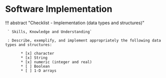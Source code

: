 # Software Implementation

!!! abstract "Checklist - Implementation (data types and structures)"

     ` Skills, Knowledge and Understanding`
     
     : Describe, exemplify, and implement appropriately the following data types and structures:
     
           * [x] character
           * [x] String
           * [x] numeric (integer and real)   
           * [ ] Boolean 
           * [ ] 1-D arrays


